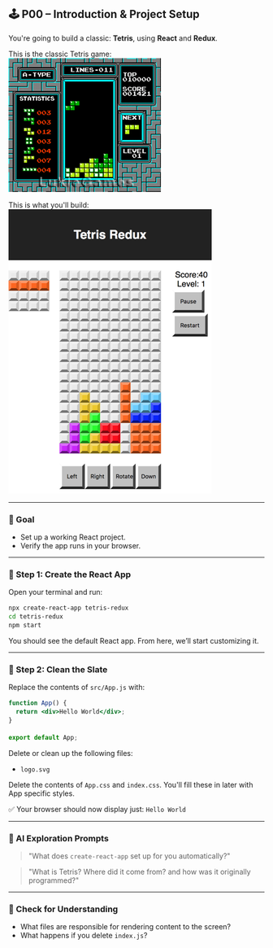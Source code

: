## 🕹️ P00 – Introduction & Project Setup

You're going to build a classic: **Tetris**, using **React** and **Redux**.

This is the classic Tetris game: 
![tetris classic](./assets/s-l300.gif)

This is what you'll build:  
![Tetris Web Version](assets/Screen-Shot-small.png)

---

### 🎯 Goal

- Set up a working React project.
- Verify the app runs in your browser.

---

### 🧩 Step 1: Create the React App

Open your terminal and run:

```bash
npx create-react-app tetris-redux
cd tetris-redux
npm start
```

You should see the default React app. From here, we’ll start customizing it.

---

### 🧩 Step 2: Clean the Slate

Replace the contents of `src/App.js` with:

```jsx
function App() {
  return <div>Hello World</div>;
}

export default App;
```

Delete or clean up the following files: 

- `logo.svg`

Delete the contents of `App.css` and `index.css`. You'll fill these in later with App specific styles. 

✅ Your browser should now display just: `Hello World`

---

### 🤖 AI Exploration Prompts

> "What does `create-react-app` set up for you automatically?"

> "What is Tetris? Where did it come from? and how was it originally programmed?"

---

### 🧠 Check for Understanding

- What files are responsible for rendering content to the screen?
- What happens if you delete `index.js`?
